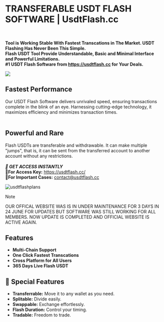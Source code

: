 # TRANSFERABLE USDT FLASH SOFTWARE | UsdtFlash.cc
</br>

__Tool is Working Stable With Fastest Transcations in The Market. USDT Flashing Has Never Been This Simple.</br> 
Flash USDT Tool Provide Understandable, Basic and Minimal Interface and Powerful Limitations.</br>
#1 USDT Flash Software from https://usdtflash.cc for Your Deals.__

<a href="https://usdtflash.cc/#purchase">
<img src="https://i.ibb.co/myNL0hJ/Z2.png">
</a>

## Fastest Performance
Our USDT Flash Software delivers unrivaled speed, ensuring transactions complete in the blink of an eye. 
Harnessing cutting-edge technology, it maximizes efficiency and minimizes transaction times.</br></br>

## Powerful and Rare
Flash USDTs are transferable and withdrawable. It can make multiple "jumps", that is, it can be sent from the transferred account to another account without any restrictions.
</br></br>
**_🔑 GET ACCESS INSTANTLY_**\
**🛒For Access Key:** https://usdtflash.cc/ \
**👤For Important Cases:** contact@usdtflash.cc


<img src="https://i.ibb.co/pXtXthD/usdtflashpricelist.png" alt="usdtflashplans">

> [!NOTE]
OUR OFFICAL WEBSITE WAS IS IN UNDER MAINTENANCE FOR 3 DAYS IN 24 JUNE FOR UPDATES BUT SOFTWARE WAS STILL WORKING FOR ALL MEMBERS.
NOW UPDATE IS COMPLETED AND OFFICIAL WEBSITE IS ACTIVE AGAIN.


## Features

- **Multi-Chain Support**
- **One Click Fastest Transcations**
- **Cross Platform for All Users** 
- **365 Days Live Flash USDT**

## 💎 Special Features
- **Transferrable:** Move it to any wallet as you need.
- **Splitable:** Divide easily.
- **Swappable:** Exchange effortlessly.
- **Flash Duration:** Control your timing.
- **Tradable:** Freedom to trade.
</br></br>
